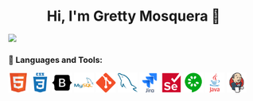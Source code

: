 <div align="center">
<h1 align="center">Hi, I'm Gretty Mosquera</a> 👋</h1>
</div>
<img src="https://i.imgur.com/RvE2Q2z.png">

<!--
**Grettymt/Grettymt** is a ✨ _special_ ✨ repository because its `README.md` (this file) appears on your GitHub profile.

Here are some ideas to get you started:
👩‍💻 About me: 

- 🔭 I’m currently working on ...
- 🌱 I’m currently learning ...
- 👯 I’m looking to collaborate on ...
- 🤔 I’m looking for help with ...
- 💬 Ask me about ...
- 📫 How to reach me: ...
- 😄 Pronouns: ...
- ⚡ Fun fact: ...
-->
<div align="left">
    <h3>🔨 Languages and Tools:</h3>
    <div>
        <img src="https://github.com/devicons/devicon/blob/master/icons/html5/html5-original.svg" title="HTML5" alt="HTML" width="40" height="40"/>
        <img src="https://github.com/devicons/devicon/blob/master/icons/css3/css3-plain-wordmark.svg" title="CSS3" alt="CSS" width="40" height="40"/>
        <img src="https://github.com/devicons/devicon/blob/master/icons/bootstrap/bootstrap-plain.svg" title="Bootstrap" alt="Bootstrap" width="40" height="40"/>
        <img src="https://github.com/devicons/devicon/blob/master/icons/mysql/mysql-original-wordmark.svg" title="MySQL"  alt="MySQL" width="40" height="40"/>
        <img src="https://github.com/devicons/devicon/blob/master/icons/git/git-original.svg" title="Git" **alt="Git" width="40" height="40"/>
        <img src="https://github.com/devicons/devicon/blob/master/icons/mysql/mysql-plain.svg" title="MySql" **alt="MySql" width="40" height="40"/>
        <img src="https://github.com/devicons/devicon/blob/master/icons/jira/jira-original-wordmark.svg" title="Jira" **alt="Jira" width="40" height="40"/>     
        <img src="https://github.com/devicons/devicon/blob/master/icons/selenium/selenium-original.svg" title="Selenium" **alt="Selenium" width="40" height="40"/> 
        <img src="https://github.com/devicons/devicon/blob/master/icons/cucumber/cucumber-plain.svg" title="Cucumber" **alt="Cucumber" width="40" height="40"/> 
        <img src="https://github.com/devicons/devicon/blob/master/icons/java/java-original-wordmark.svg" title="Java" **alt="Java" width="40" height="40"/>
        <img src="https://github.com/devicons/devicon/blob/master/icons/jenkins/jenkins-original.svg" title="Jenkins" **alt="Jenkins" width="40" height="40"/>
    </div>
</div>
